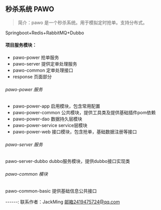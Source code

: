 ## 秒杀系统 PAWO
> 简介：pawo 是一个秒杀系统。用于模拟定时抢单。支持分布式。

Springboot+Redis+RabbitMQ+Dubbo


#### 项目服务模块：

- pawo-power 抢单服务
- pawo-server 提供定单处理服务
- pawo-common 定单处理接口
- response 页面部分

###### pawo-power 服务

- pawo-power-app 启用模块，包含常用配置
- pawo-power-common  公共模块，提供工具类及提供基础插件pom依赖
- pawo-power-dao  数据持久层模块
- pawo-power-service  service层模块
- pawo-power-web  接口模块，包含抢单，基础数据注册等接口

###### pawo-server 服务
pawo-server-dubbo dubbo服务模块，提供dubbo接口实现类


###### pawo-common 模块
pawo-common-basic 提供基础信息公共接口



------: 联系作者：JackMing 邮箱2419475724@qq.com
